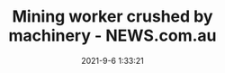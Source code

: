 ---
"title": "Mining worker crushed by machinery - NEWS.com.au"
"date": "2021-9-6 1:33:21"
"feed_name": "GOOGLENEWSMINING"
"feed_website": "https://news.google.com/search?q=mining%2Bincident&hl=en-US&gl=US&ceid=US:en"
"feed_rss": "https://news.google.com/rss/search?q=mining%2Bincident&hl=en-US&gl=US&ceid=US:en"
"link": "https://www.news.com.au/finance/work/at-work/mining-worker-crushed-by-machinery-in-tragic-workplace-accident/news-story/a21b13bbd65e43fc2a609ed8bd9e1c15"
"file": "_posts/2021-1-1-8f76d22e8378f1d5906afdd8a1631a4f92b72f01.md"
"accident": "1"
"drilling": "0"
---